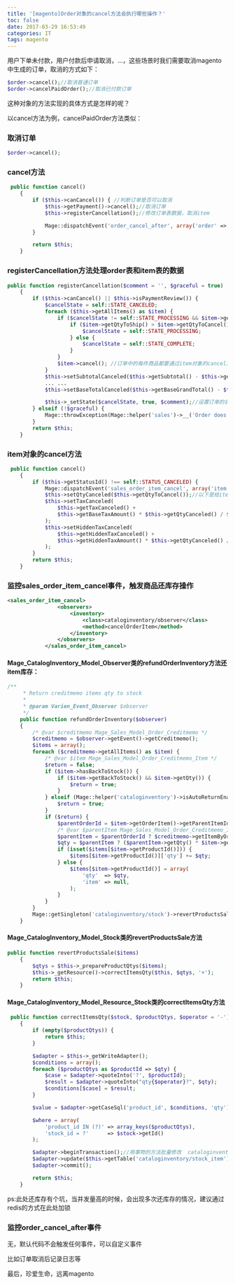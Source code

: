 ```yaml
---
title: '[magento]Order对象的cancel方法会执行哪些操作？'
toc: false
date: 2017-03-29 16:53:49
categories: IT
tags: magento
---
```


用户下单未付款，用户付款后申请取消，...，这些场景时我们需要取消magento中生成的订单，取消的方式如下：


```php
$order->cancel();//取消普通订单
$order->cancelPaidOrder();//取消已付款订单
```

这种对象的方法实现的具体方式是怎样的呢？


<!--more-->
以cancel方法为例，cancelPaidOrder方法类似：

### 取消订单
``` php
$order->cancel();
```

### cancel方法
``` php app/code/core/Mage/Sales/Model/Order.php
 public function cancel()
    {
        if ($this->canCancel()) { //判断订单是否可以取消
            $this->getPayment()->cancel();//取消订单
            $this->registerCancellation();//修改订单表数据，取消item

            Mage::dispatchEvent('order_cancel_after', array('order' => $this));//抛出order_cancel_after事件
        }

        return $this;
    }
```


### registerCancellation方法处理order表和item表的数据
``` php app/code/core/Mage/Sales/Model/Order.php
public function registerCancellation($comment = '', $graceful = true)
    {
        if ($this->canCancel() || $this->isPaymentReview()) {
            $cancelState = self::STATE_CANCELED;
            foreach ($this->getAllItems() as $item) {
                if ($cancelState != self::STATE_PROCESSING && $item->getQtyToRefund()) {
                    if ($item->getQtyToShip() > $item->getQtyToCancel()) {
                        $cancelState = self::STATE_PROCESSING;
                    } else {
                        $cancelState = self::STATE_COMPLETE;
                    }
                }
                $item->cancel(); //订单中的每件商品都要通过item对象的cancel方法处理一遍
            }
            $this->setSubtotalCanceled($this->getSubtotal() - $this->getSubtotalInvoiced());//以下是给order表中跟取消订单相关的字段赋值
            ... ...
            $this->setBaseTotalCanceled($this->getBaseGrandTotal() - $this->getBaseTotalPaid());

            $this->_setState($cancelState, true, $comment);//设置订单的状态
        } elseif (!$graceful) {
            Mage::throwException(Mage::helper('sales')->__('Order does not allow to be canceled.'));
        }
        return $this;
    }
```

### item对象的cancel方法
``` php app/code/core/Mage/Sales/Model/Order/Item.php
 public function cancel()
    {
        if ($this->getStatusId() !== self::STATUS_CANCELED) {
            Mage::dispatchEvent('sales_order_item_cancel', array('item'=>$this));//抛出sales_order_item_cancel事件,事件的参数是item对象
            $this->setQtyCanceled($this->getQtyToCancel());//以下是给item表中跟取消item相关的字段赋值
            $this->setTaxCanceled(
                $this->getTaxCanceled() +
                $this->getBaseTaxAmount() * $this->getQtyCanceled() / $this->getQtyOrdered()
            );
            $this->setHiddenTaxCanceled(
                $this->getHiddenTaxCanceled() +
                $this->getHiddenTaxAmount() * $this->getQtyCanceled() / $this->getQtyOrdered()
            );
        }
        return $this;
    }
```

### 监控sales_order_item_cancel事件，触发商品还库存操作
``` xml app/code/core/Mage/CatalogInventory/etc/config.xml
<sales_order_item_cancel>
                <observers>
                    <inventory>
                        <class>cataloginventory/observer</class>
                        <method>cancelOrderItem</method>
                    </inventory>
                </observers>
            </sales_order_item_cancel>
```

####  Mage_CatalogInventory_Model_Observer类的refundOrderInventory方法还item库存：
``` php app/code/core/Mage/CatalogInventory/Model/Observer.php
/**
     * Return creditmemo items qty to stock
     *
     * @param Varien_Event_Observer $observer
     */
    public function refundOrderInventory($observer)
    {
        /* @var $creditmemo Mage_Sales_Model_Order_Creditmemo */
        $creditmemo = $observer->getEvent()->getCreditmemo();
        $items = array();
        foreach ($creditmemo->getAllItems() as $item) {
            /* @var $item Mage_Sales_Model_Order_Creditmemo_Item */
            $return = false;
            if ($item->hasBackToStock()) {
                if ($item->getBackToStock() && $item->getQty()) {
                    $return = true;
                }
            } elseif (Mage::helper('cataloginventory')->isAutoReturnEnabled()) {
                $return = true;
            }
            if ($return) {
                $parentOrderId = $item->getOrderItem()->getParentItemId();
                /* @var $parentItem Mage_Sales_Model_Order_Creditmemo_Item */
                $parentItem = $parentOrderId ? $creditmemo->getItemByOrderId($parentOrderId) : false;
                $qty = $parentItem ? ($parentItem->getQty() * $item->getQty()) : $item->getQty();
                if (isset($items[$item->getProductId()])) {
                    $items[$item->getProductId()]['qty'] += $qty;
                } else {
                    $items[$item->getProductId()] = array(
                        'qty'  => $qty,
                        'item' => null,
                    );
                }
            }
        }
        Mage::getSingleton('cataloginventory/stock')->revertProductsSale($items);
    }
```

####  Mage_CatalogInventory_Model_Stock类的revertProductsSale方法
``` php app/code/core/Mage/CatalogInventory/Model/Stock.php
public function revertProductsSale($items)
    {
        $qtys = $this->_prepareProductQtys($items);
        $this->_getResource()->correctItemsQty($this, $qtys, '+');
        return $this;
    }
```

#### Mage_CatalogInventory_Model_Resource_Stock类的correctItemsQty方法
``` php app/code/core/Mage/CatalogInventory/Model/Resource/Stock.php
 public function correctItemsQty($stock, $productQtys, $operator = '-')
    {
        if (empty($productQtys)) {
            return $this;
        }

        $adapter = $this->_getWriteAdapter();
        $conditions = array();
        foreach ($productQtys as $productId => $qty) {
            $case = $adapter->quoteInto('?', $productId);
            $result = $adapter->quoteInto("qty{$operator}?", $qty);
            $conditions[$case] = $result;
        }

        $value = $adapter->getCaseSql('product_id', $conditions, 'qty');

        $where = array(
            'product_id IN (?)' => array_keys($productQtys),
            'stock_id = ?'      => $stock->getId()
        );

        $adapter->beginTransaction();//用事物的方法批量修改  cataloginventory_stock_item库存表中的库存数量
        $adapter->update($this->getTable('cataloginventory/stock_item'), array('qty' => $value), $where);
        $adapter->commit();

        return $this;
    }
```

ps:此处还库存有个坑，当并发量高的时候，会出现多次还库存的情况，建议通过redis的方式在此处加锁

###     监控order_cancel_after事件

无，默认代码不会触发任何事件，可以自定义事件

比如订单取消后记录日志等



最后，珍爱生命，远离magento


